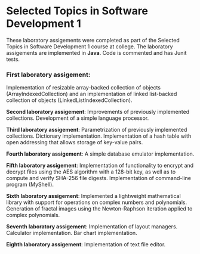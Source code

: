 # Selected Topics in Software Development 1

These laboratory assigements were completed as part of the Selected Topics in Software Development 1 course at college. 
The laboratory assigements are implemented in **Java**.
Code is commented and has Junit tests.

### First laboratory assigement: 
Implementation of resizable array-backed collection of objects (ArrayIndexedCollection) and an implementation of linked list-backed collection of objects (LinkedListIndexedCollection).

**Second laboratory assigement**: Improvements of previously implemented collections. Development of a simple language processor.

**Third laboratory assigement**: Parametrization of previously implemented collections. Dictionary implementation. Implementation of a hash table with open addressing that allows storage of key-value pairs.

**Fourth laboratory assigement**: A simple database emulator implementation.

**Fifth laboratory assigement**: Implementation of functionality to encrypt and decrypt files using the AES algorithm with a 128-bit key, as well as to compute and verify SHA-256 file digests. Implementation of command-line program (MyShell).

**Sixth laboratory assigement**: Implemented a lightweight mathematical library with support for operations on complex numbers and polynomials. Generation of fractal images using the Newton-Raphson iteration applied to complex polynomials.

**Seventh laboratory assigement**: Implementation of layout managers. Calculator implementation. Bar chart implementation.

**Eighth laboratory assigement**: Implementation of text file editor.

